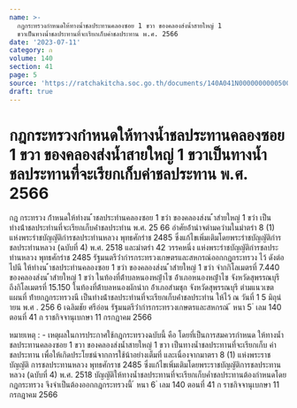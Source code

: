 ```yaml
---
name: >-
  กฎกระทรวงกำหนดให้ทางน้ำชลประทานคลองซอย 1 ขวา ของคลองส่งน้ำสายใหญ่ 1
  ขวาเป็นทางน้ำชลประทานที่จะเรียกเก็บค่าชลประทาน พ.ศ. 2566
date: '2023-07-11'
category: ก
volume: 140
section: 41
page: 5
source: 'https://ratchakitcha.soc.go.th/documents/140A041N0000000000500.pdf'
draft: true
---
```


# กฎกระทรวงกำหนดให้ทางน้ำชลประทานคลองซอย 1 ขวา ของคลองส่งน้ำสายใหญ่ 1 ขวาเป็นทางน้ำชลประทานที่จะเรียกเก็บค่าชลประทาน พ.ศ. 2566

กฎ กระทรวง ก้ําหนดให้ทํางน ้ําชลประทํานคลองซอย 1 ขวํา ของคลองส่งน ้ําสํายใหญ่ 1 ขวํา เป็นทํางน้ําชลประทํานที่จะเรียกเก็บค่ําชลประทําน พ.ศ. 25 66 อําศัยอ้ํานําจตํามควํามในมําตรํา 8 (1) แห่งพระรําชบัญญัติกํารชลประทํานหลวง พุทธศักรําช 2485 ซึ่งแก้ไขเพิ่มเติมโดยพระรําชบัญญัติกํารชลประทํานหลวง (ฉบับที่ 4) พ.ศ. 2518 และมําตรํา 42 วรรคหนึ่ง แห่งพระรําชบัญญัติกํารชลประทํานหลวง พุทธศักรําช 2485 รัฐมนตรีว่ํากํารกระทรวงเกษตรและสหกรณ์ออกกฎกระทรวง ไว้ ดังต่อไปนี ให้ทํางน ้ําชลประทํานคลองซอย 1 ขวํา ของคลองส่งน ้ําสํายใหญ่ 1 ขวํา จํากกิโลเมตรที่ 7.440 ของคลองส่งน ้ําสํายใหญ่ 1 ขวํา ในท้องที่ต้ําบลหนองหญ้ําไซ อ้ําเภอหนองหญ้ําไซ จังหวัดสุพรรณบุรี ถึงกิโลเมตรที่ 15.150 ในท้องที่ต้ําบลหนองผักนําก อ้ําเภอสํามชุก จังหวัดสุพรรณบุรี ตํามแนวเขตแผนที่ ท้ํายกฎกระทรวงนี เป็นทํางน้ําชลประทํานที่จะเรียกเก็บค่ําชลประทําน ให้ไว้ ณ วันที่ 1 5 มิถุนํายน พ.ศ . 256 6 เฉลิมชัย ศรีอ่อน รัฐมนตรีว่ํากํารกระทรวงเกษตรและสหกรณ์ ้ หนา 5 ่ เลม 140 ตอนที่ 41 ก ราชกิจจานุเบกษา 11 กรกฎาคม 2566



หมายเหตุ : - เหตุผลในการประกาศใช้กฎกระทรวงฉบับนี้ คือ โดยที่เป็นการสมควรกำหนด ให้ทางน้ำชลประทานคลองซอย 1 ขวา ของคลองส่งน้ำสายใหญ่ 1 ขวา เป็นทางน้ำชลประทานที่จะเรียกเก็บ ค่าชลประทาน เพื่อให้เกิดประโยชน์จากการใช้น้าอย่างเต็มที่ และเนื่องจากมาตรา 8 (1) แห่งพระราชบัญญัติ การชลประทานหลวง พุทธศักราช 2485 ซึ่งแก้ไขเพิ่มเติมโดยพระราชบัญญัติการชลประทานหลวง (ฉบับที่ 4) พ.ศ. 2518 บัญญัติให้ทางน้ำชลประทานที่จะเรียกเก็บค่ำชลประทานต้องกำหนดโดยกฎกระทรวง จึงจำเป็นต้องออกกฎกระทรวงนี้ ้ หนา 6 ่ เลม 140 ตอนที่ 41 ก ราชกิจจานุเบกษา 11 กรกฎาคม 2566
